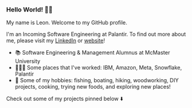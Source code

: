 ### Hello World! 👋🏻
My name is Leon. Welcome to my GitHub profile. 

I'm an Incoming Software Engineering at Palantir. To find out more about me, please visit my [LinkedIn](https://www.linkedin.com/in/leon-so/) or [website](https://leonso.ca)!

- 📚 Software Engineering & Management Alumnus at McMaster University 
- 👨🏻‍💻 Some places that I've worked: IBM, Amazon, Meta, Snowflake, Palantir
- 🤠 Some of my hobbies: fishing, boating, hiking, woodworking, DIY projects, cooking, trying new foods, and exploring new places!

Check out some of my projects pinned below ⬇️

